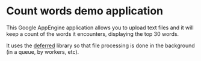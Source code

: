 # Count words demo application

This Google AppEngine application allows you to upload text files and it 
will keep a count of the words it encounters, displaying the top 30 words.

It uses the [deferred][] library so that file processing is done in the 
background (in a queue, by workers, etc).

  [deferred]: https://developers.google.com/appengine/articles/deferred
